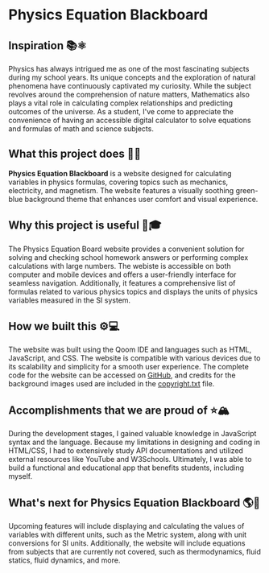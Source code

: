 Physics Equation Blackboard
==================
## Inspiration &#x1F4DA;&#x269B;
Physics has always intrigued me as one of the most fascinating subjects during my school years. Its unique concepts and the exploration of natural phenomena have continuously captivated my curiosity. While the subject revolves around the comprehension of nature matters, Mathematics also plays a vital role in calculating complex relationships and predicting  outcomes of the universe. As a student, I've come to appreciate the convenience of having an accessible digital calculator to solve equations and formulas of math and science subjects.

## What this project does &#x1F30C;&#x1F320;
**Physics Equation Blackboard** is a website designed for calculating variables in physics formulas, covering topics such as mechanics, electricity, and magnetism. The website features a visually soothing green-blue background theme that enhances user comfort and visual experience.

## Why this project is useful &#x1F4D3;&#x1F393;
The Physics Equation Board website provides a convenient solution for solving and checking school homework answers or performing complex calculations with large numbers. The webiste is accessible on both computer and mobile devices and offers a user-friendly interface for seamless navigation. Additionally, it features a comprehensive list of formulas related to various physics topics and displays the units of physics variables measured in the SI system.

## How we built this &#x2699;&#x1F4BB;
The website was built using the Qoom IDE and languages such as HTML, JavaScript, and CSS. The website is compatible with various devices due to its scalability and simplicity for a smooth user experience. The complete code for the website can be accessed on [GitHub]( https://github.com/phyulwin/HackBytesII-2023), and credits for the background images used are included in the [copyright.txt]() file.

## Accomplishments that we are proud of &#x2B50;&#x1F3D4;
During the development stages, I gained valuable knowledge in JavaScript syntax and the language. Because my limitations in designing and coding in HTML/CSS, I had to extensively study API documentations and utilized external resources like YouTube and W3Schools. Ultimately, I was able to build a functional and educational app that benefits students, including myself.

## What's next for Physics Equation Blackboard &#x1F30E;&#x1F52C;
Upcoming features will include displaying and calculating the values of variables with different units, such as the Metric system, along with unit conversions for SI units. Additionally, the website will include equations from subjects that are currently not covered, such as thermodynamics, fluid statics, fluid dynamics, and more.